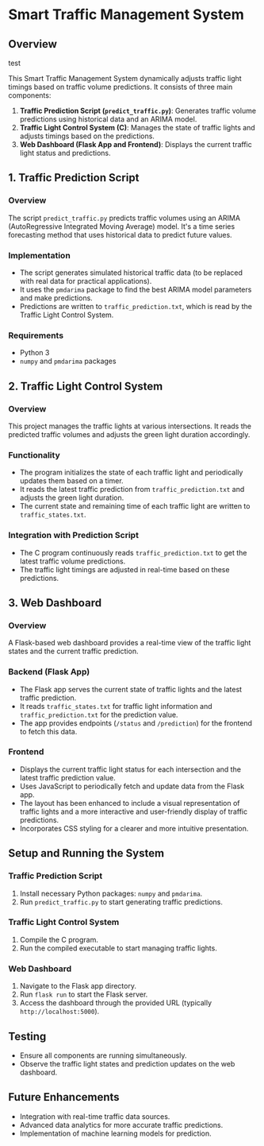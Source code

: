 # Smart Traffic Management System

## Overview

test

This Smart Traffic Management System dynamically adjusts traffic light timings based on traffic volume predictions. It consists of three main components:

1. **Traffic Prediction Script (`predict_traffic.py`)**: Generates traffic volume predictions using historical data and an ARIMA model.
2. **Traffic Light Control System (C)**: Manages the state of traffic lights and adjusts timings based on the predictions.
3. **Web Dashboard (Flask App and Frontend)**: Displays the current traffic light status and predictions.

## 1. Traffic Prediction Script

### Overview

The script `predict_traffic.py` predicts traffic volumes using an ARIMA (AutoRegressive Integrated Moving Average) model. It's a time series forecasting method that uses historical data to predict future values.

### Implementation

- The script generates simulated historical traffic data (to be replaced with real data for practical applications).
- It uses the `pmdarima` package to find the best ARIMA model parameters and make predictions.
- Predictions are written to `traffic_prediction.txt`, which is read by the Traffic Light Control System.

### Requirements

- Python 3
- `numpy` and `pmdarima` packages

## 2. Traffic Light Control System

### Overview

This project manages the traffic lights at various intersections. It reads the predicted traffic volumes and adjusts the green light duration accordingly.

### Functionality

- The program initializes the state of each traffic light and periodically updates them based on a timer.
- It reads the latest traffic prediction from `traffic_prediction.txt` and adjusts the green light duration.
- The current state and remaining time of each traffic light are written to `traffic_states.txt`.

### Integration with Prediction Script

- The C program continuously reads `traffic_prediction.txt` to get the latest traffic volume predictions.
- The traffic light timings are adjusted in real-time based on these predictions.

## 3. Web Dashboard

### Overview

A Flask-based web dashboard provides a real-time view of the traffic light states and the current traffic prediction.

### Backend (Flask App)

- The Flask app serves the current state of traffic lights and the latest traffic prediction.
- It reads `traffic_states.txt` for traffic light information and `traffic_prediction.txt` for the prediction value.
- The app provides endpoints (`/status` and `/prediction`) for the frontend to fetch this data.

### Frontend

- Displays the current traffic light status for each intersection and the latest traffic prediction value.
- Uses JavaScript to periodically fetch and update data from the Flask app.
- The layout has been enhanced to include a visual representation of traffic lights and a more interactive and user-friendly display of traffic predictions.
- Incorporates CSS styling for a clearer and more intuitive presentation.

## Setup and Running the System

### Traffic Prediction Script

1. Install necessary Python packages: `numpy` and `pmdarima`.
2. Run `predict_traffic.py` to start generating traffic predictions.

### Traffic Light Control System

1. Compile the C program.
2. Run the compiled executable to start managing traffic lights.

### Web Dashboard

1. Navigate to the Flask app directory.
2. Run `flask run` to start the Flask server.
3. Access the dashboard through the provided URL (typically `http://localhost:5000`).

## Testing

- Ensure all components are running simultaneously.
- Observe the traffic light states and prediction updates on the web dashboard.

## Future Enhancements

- Integration with real-time traffic data sources.
- Advanced data analytics for more accurate traffic predictions.
- Implementation of machine learning models for prediction.
